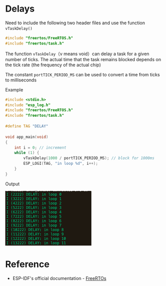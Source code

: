 # Delays

Need to include the following two header files and use the function `vTaskDelay()`
```c
#include "freertos/FreeRTOS.h"
#include "freertos/task.h"
```
The function `vTaskDelay`（v means void）can delay a task for a given number of ticks. The actual time that the task remains blocked depends on the tick rate (the frequency of the actual chip)

The constant `portTICK_PERIOD_MS` can be used to convert a time from ticks to milliseconds

Example
```c
#include <stdio.h>
#include "esp_log.h"
#include "freertos/FreeRTOS.h"
#include "freertos/task.h"

#define TAG "DELAY"

void app_main(void)
{
    int i = 0; // increment
    while (1) {
        vTaskDelay(1000 / portTICK_PERIOD_MS); // block for 1000ms
        ESP_LOGI(TAG, "in loop %d", i++);
    }
}
```

Output

<img src = "./image/delay.png">

# Reference

-  ESP-IDF's official documentation - [FreeRTOs](https://docs.espressif.com/projects/esp-idf/en/latest/esp32/api-reference/system/freertos.html) 